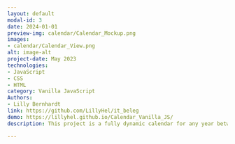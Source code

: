 ```yaml
---
layout: default
modal-id: 3
date: 2024-01-01
preview-img: calendar/Calendar_Mockup.png
images:
- calendar/Calendar_View.png
alt: image-alt
project-date: May 2023
technologies: 
- JavaScript
- CSS
- HTML
category: Vanilla JavaScript
Authors: 
- Lilly Bernhardt
link: https://github.com/LillyHel/it_beleg
demo: https://lillyhel.github.io/Calendar_Vanilla_JS/
description: This project is a fully dynamic calendar for any year between 2000 and 2099, built with vanilla JavaScript, HTML, and CSS. It calculates and displays fixed and dynamic holidays in Germany and shows calendar weeks (KW). The project runs in the browser and includes a service worker for offline capability.

---
```

